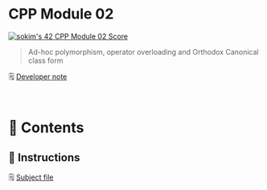 # CPP Module 02

[![sokim's 42 CPP Module 02 Score](https://badge42.vercel.app/api/v2/cl1sxc9pb003009jgq7f86utb/project/2649920)](https://github.com/JaeSeoKim/badge42)

> Ad-hoc polymorphism, operator overloading and Orthodox Canonical class form

🗒️ [Developer note](https://www.notion.so/Module-02-d1b207a50ad74346b66f1605610483a0)

</br>

# 🚀 Contents

## 🚩 Instructions

🗒️ [Subject file](https://github.com/S0YKIM/42-SEOUL/blob/main/CPP/module-02/subject/module-02.pdf)
